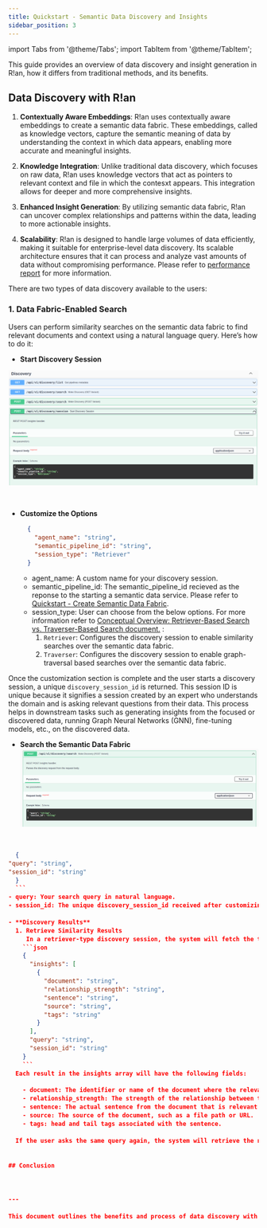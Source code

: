 ```yaml
---
title: Quickstart - Semantic Data Discovery and Insights
sidebar_position: 3
---
```


import Tabs from '@theme/Tabs';
import TabItem from '@theme/TabItem';

This guide provides an overview of data discovery and insight generation in R!an, how it differs from traditional methods, and its benefits. 

## Data Discovery with R!an

1. **Contextually Aware Embeddings**: R!an uses contextually aware embeddings to create a semantic data fabric. These embeddings, called as knowledge vectors, capture the semantic meaning of data by understanding the context in which data appears, enabling more accurate and meaningful insights.

2. **Knowledge Integration**: Unlike traditional data discovery, which focuses on raw data, R!an uses knowledge vectors that act as pointers to relevant context and file in which the contesxt appears. This integration allows for deeper and more comprehensive insights.

3. **Enhanced Insight Generation**: By utilizing semantic data fabric, R!an can uncover complex relationships and patterns within the data, leading to more actionable insights.

4. **Scalability**: R!an is designed to handle large volumes of data efficiently, making it suitable for enterprise-level data discovery. Its scalable architecture ensures that it can process and analyze vast amounts of data without compromising performance. Please refer to [performance report](../overview/performance_report.md) for more information.


  There are two types of data discovery available to the users:

  ### 1. Data Fabric-Enabled Search

  Users can perform similarity searches on the semantic data fabric to find relevant documents and context using a natural language query. Here’s how to do it:

  - **Start Discovery Session**

  ![start discovery session](../assets/get-started/start_discovery_session.png)

  <br>

  - **Customize the Options**

    ```json
      {
        "agent_name": "string",
        "semantic_pipeline_id": "string",
        "session_type": "Retriever"
      }
    ```

    - agent_name: A custom name for your discovery session. 
    - semantic_pipeline_id: The semantic_pipeline_id recieved as the reponse to the starting a semantic data service. Please refer to [Quickstart - Create Semantic Data Fabric](../get-started/quickstart-2.md).
    - session_type: User can choose from the below options. For more information refer to [Conceptual Overview: Retriever-Based Search vs. Traverser-Based Search document.](../guides/retriever_traversar_review.md) :
      1. `Retriever`: Configures the discovery session to enable similarity searches over the semantic data fabric.
      2. `Traverser`: Configures the discovery session to enable graph-traversal based searches over the semantic data fabric.
  
  Once the customization section is complete and the user starts a discovery session, a unique `discovery_session_id` is returned. This session ID is unique because it signifies a session created by an expert who understands the domain and is asking relevant questions from their data. This process helps in downstream tasks such as generating insights from the focused or discovered data, running Graph Neural Networks (GNN), fine-tuning models, etc., on the discovered data.

  - **Search the Semantic Data Fabric**
  ![Search the Semantic Data Fabric](../assets/get-started/discovery_search.png)
  
  <br>

  ```json
    {
  "query": "string",
  "session_id": "string"
    }
    ```
  - query: Your search query in natural language.
  - session_id: The unique discovery_session_id received after customizing and starting the discovery session.

  - **Discovery Results**
    1. Retrieve Similarity Results
       In a retriever-type discovery session, the system will fetch the top 10 results that are most similar to the user's query. The results will be formatted as follows:
      ```json
      {
        "insights": [
          {
            "document": "string",
            "relationship_strength": "string",
            "sentence": "string",
            "source": "string",
            "tags": "string"
          }
        ],
        "query": "string",
        "session_id": "string"
      }
      ```
    Each result in the insights array will have the following fields:

      - document: The identifier or name of the document where the relevant sentence is found.
      - relationship_strength: The strength of the relationship between the tagged entities in the sentence. This is determined by the attention score between the entity pairs, using attention matrices from a transformer based model.
      - sentence: The actual sentence from the document that is relevant to the query.
      - source: The source of the document, such as a file path or URL.
      - tags: head and tail tags associated with the sentence.

    If the user asks the same query again, the system will retrieve the next 10 best results based on similarity.


## Conclusion



---

This document outlines the benefits and process of data discovery with R!an, providing a comprehensive guide to utilizing its advanced capabilities for generating meaningful knowledge embeddings.